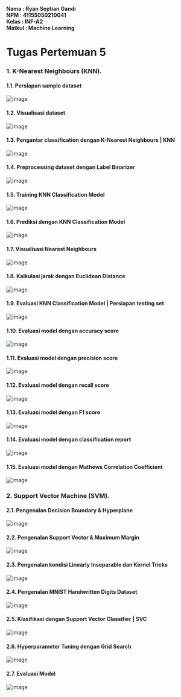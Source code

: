 **Nama   : Ryan Septian Gandi <br>
NPM    : 41155050210041 <br>
Kelas  : INF-A2 <br>
Matkul : Machine Learning**

# Tugas Pertemuan 5


### 1. K-Nearest Neighbours (KNN).
#### 1.1. Persiapan sample dataset
  ![image](https://github.com/user-attachments/assets/cd1a8a58-1318-4632-859d-0745d30829ac)

#### 1.2. Visualisasi dataset
  ![image](https://github.com/user-attachments/assets/781375e1-2a59-4376-99a6-f86aea04b9d8)

#### 1.3. Pengantar classification dengan K-Nearest Neighbours | KNN
  ![image](https://github.com/user-attachments/assets/b2454a27-f266-44f6-99a8-5744598777f9)

#### 1.4. Preprocessing dataset dengan Label Binarizer
  ![image](https://github.com/user-attachments/assets/9c698a93-108c-4e93-bb1c-dd9a68a26f77)

#### 1.5. Training KNN Classification Model
  ![image](https://github.com/user-attachments/assets/d034b7a7-9208-4a70-98f2-5b209a62f392)

#### 1.6. Prediksi dengan KNN Classification Model
  ![image](https://github.com/user-attachments/assets/4e6b5804-9e08-4443-90ba-886aaa525bf0)

#### 1.7. Visualisasi Nearest Neighbours
  ![image](https://github.com/user-attachments/assets/e021ab22-f7cc-4a70-b445-38842c250011)

#### 1.8. Kalkulasi jarak dengan Euclidean Distance
  ![image](https://github.com/user-attachments/assets/d351ea2f-2f3b-4b90-adff-848d5aa9d1f2)
  
#### 1.9. Evaluasi KNN Classification Model | Persiapan testing set
  ![image](https://github.com/user-attachments/assets/c9f49f17-41f5-433e-b2fc-91f94be3ce40)

#### 1.10. Evaluasi model dengan accuracy score
  ![image](https://github.com/user-attachments/assets/b0684dd8-acd6-45ad-b6a6-3b2c338ff577)

#### 1.11. Evaluasi model dengan precision score
  ![image](https://github.com/user-attachments/assets/c884fbaf-7bd0-434e-b738-03d772aa7642)

#### 1.12. Evaluasi model dengan recall score
  ![image](https://github.com/user-attachments/assets/f641ed13-9f8d-4963-b007-89a0112b1f88)

#### 1.13. Evaluasi model dengan F1 score
  ![image](https://github.com/user-attachments/assets/a8187ed6-8d0c-458f-af37-607263e4f2c9)

#### 1.14. Evaluasi model dengan classification report
  ![image](https://github.com/user-attachments/assets/06458b79-e5c8-4942-9a40-5ac53bea8bb1)

#### 1.15. Evaluasi model dengan Mathews Correlation Coefficient
  ![image](https://github.com/user-attachments/assets/0c1c0f01-c33f-4d14-be86-727ab11700b8)


### 2. Support Vector Machine (SVM). 
#### 2.1. Pengenalan Decision Boundary & Hyperplane
  ![image](https://github.com/user-attachments/assets/dff6677d-e406-4b05-93a4-bb02212e653d)

#### 2.2. Pengenalan Support Vector & Maximum Margin
  ![image](https://github.com/user-attachments/assets/a6a9269c-a2f2-4027-89c7-d20947b4ac22)

#### 2.3. Pengenalan kondisi Linearly Inseparable dan Kernel Tricks
  ![image](https://github.com/user-attachments/assets/f847c2df-e631-45d2-8e79-47778a2aadb9)

#### 2.4. Pengenalan MNIST Handwritten Digits Dataset
  ![image](https://github.com/user-attachments/assets/67c35325-6753-44f8-9556-6877b28647d1)

#### 2.5. Klasifikasi dengan Support Vector Classifier | SVC
  ![image](https://github.com/user-attachments/assets/d7a3bed7-ef98-4e0c-9c84-77b010d7c8f7)

#### 2.6. Hyperparameter Tuning dengan Grid Search
  ![image](https://github.com/user-attachments/assets/b331a0c4-5bdb-48ad-b469-0fa9db41f2c9)

#### 2.7. Evaluasi Model
  ![image](https://github.com/user-attachments/assets/4a4b3446-4ae3-49a6-a79a-4473e741a944)

